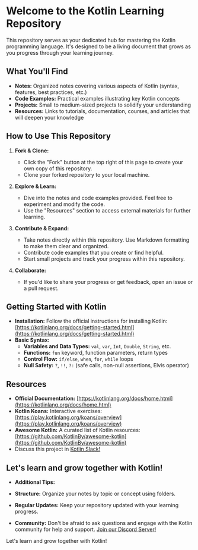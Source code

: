 # Welcome to the Kotlin Learning Repository  

This repository serves as your dedicated hub for mastering the Kotlin programming language. It's designed to be a living document that grows as you progress through your learning journey. 

## What You'll Find

* **Notes:** Organized notes covering various aspects of Kotlin (syntax, features, best practices, etc.)
* **Code Examples:** Practical examples illustrating key Kotlin concepts
* **Projects:** Small to medium-sized projects to solidify your understanding
* **Resources:** Links to tutorials, documentation, courses, and articles that will deepen your knowledge

## How to Use This Repository

1. **Fork & Clone:**
   * Click the "Fork" button at the top right of this page to create your own copy of this repository.
   * Clone your forked repository to your local machine.

2. **Explore & Learn:**
   * Dive into the notes and code examples provided. Feel free to experiment and modify the code.
   * Use the "Resources" section to access external materials for further learning.

3. **Contribute & Expand:**
   * Take notes directly within this repository. Use Markdown formatting to make them clear and organized.
   * Contribute code examples that you create or find helpful.
   * Start small projects and track your progress within this repository.

4. **Collaborate:**
   * If you'd like to share your progress or get feedback, open an issue or a pull request.

## Getting Started with Kotlin

* **Installation:**  Follow the official instructions for installing Kotlin: [https://kotlinlang.org/docs/getting-started.html](https://kotlinlang.org/docs/getting-started.html)
* **Basic Syntax:**
   * **Variables and Data Types:** `val`, `var`,  `Int`, `Double`, `String`, etc.
   * **Functions:** `fun` keyword, function parameters, return types
   * **Control Flow:** `if/else`, `when`, `for`, `while` loops
   * **Null Safety:** `?`, `!!`, `?:` (safe calls, non-null assertions, Elvis operator)

## Resources

* **Official Documentation:**  [https://kotlinlang.org/docs/home.html](https://kotlinlang.org/docs/home.html)
* **Kotlin Koans:**  Interactive exercises:  [https://play.kotlinlang.org/koans/overview](https://play.kotlinlang.org/koans/overview)
* **Awesome Kotlin:** A curated list of Kotlin resources: [https://github.com/KotlinBy/awesome-kotlin](https://github.com/KotlinBy/awesome-kotlin)
* Discuss this project in <a href="https://surveys.jetbrains.com/s3/kotlin-slack-sign-up">Kotlin Slack!</a>

## Let's learn and grow together with Kotlin!
* **Additional Tips:**

* **Structure:** Organize your notes by topic or concept using folders.
* **Regular Updates:** Keep your repository updated with your learning progress.
* **Community:** Don't be afraid to ask questions and engage with the Kotlin community for help and support. <a href="https://discord.gg/Uv5KFfV3">Join our Discord Server!</a>


Let's learn and grow together with Kotlin!
